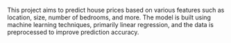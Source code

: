 This project aims to predict house prices based on various features such as location, size, number of bedrooms, and more. The model is built using machine learning techniques, primarily linear regression, and the data is preprocessed to improve prediction accuracy.